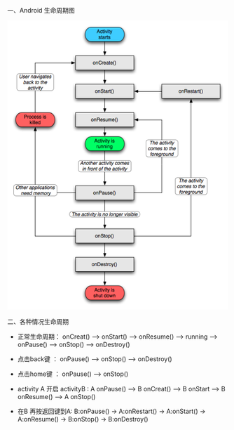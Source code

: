 一、Android 生命周期图

![](/assets/生命周期.png)

二、各种情况生命周期

* 正常生命周期：  onCreat\(\) --&gt; onStart\(\) --&gt; onResume\(\) --&gt; running --&gt; onPause\(\) --&gt; onStop\(\) --&gt; onDestroy\(\)
* 点击back键   ：  onPause\(\) --&gt; onStop\(\) --&gt; onDestroy\(\)
* 点击home键  ：  onPause\(\) --&gt; onStop\(\)
* activity A 开启 activityB : A onPause\(\) --&gt; B onCreat\(\) --&gt; B onStart --&gt; B onResume\(\) --&gt; A onStop\(\)

* 在B 再按返回键到A: B:onPause\(\) -&gt; A:onRestart\(\) -&gt; A:onStart\(\) -&gt; A:onResume\(\) -&gt; B:onStop\(\) -&gt; B:onDestroy\(\)



